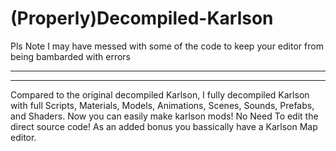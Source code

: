 # (Properly)Decompiled-Karlson
Pls Note I may have messed with some of the code to keep your editor from being bambarded with errors
____________________________________________________________________________________________________________________
____________________________________________________________________________________________________________________
Compared to the original decompiled Karlson, I fully decompiled Karlson with full Scripts, Materials, Models, Animations,
Scenes, Sounds, Prefabs, and Shaders.
Now you can easily make karlson mods! No Need To edit the direct source code!
As an added bonus you bassically have a Karlson Map editor.
